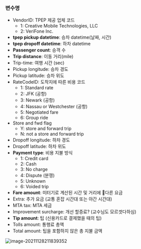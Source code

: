 ### 변수명

- VendorID: TPEP 제공 업체 코드
  - 1: Creative Mobile Technologies, LLC
  - 2: VeriFone Inc.
- **tpep pickup datetime**: 승차 datetime(날짜, 시간)
- **tpep dropoff datetime**: 하차 datetime
- **Passenger count**: 승객 수
- **Trip distance**: 이동 거리(mile)
- Trip-time: 여행 시간 (sec)
- Pickup longitude: 승차 경도
- Pickup latitude: 승차 위도
- RateCodeID: 도착지에 따른 비용 코드
  - 1: Standard rate
  - 2: JFK (공항)
  - 3: Newark (공항)
  - 4: Nassau or Westchester (공항) 
  - 5: Negotiated fare
  - 6: Group ride
- Store and fwd flag
  - Y: store and forward trip
  - N: not a store and forward trip
- Dropoff longitude: 하차 경도
- Dropoff latitude: 하차 위도
- **Payment type**: 비용 지불 방식
  - 1: Credit card
  - 2: Cash
  - 3: No charge
  - 4: Dispute (분쟁)
  - 5: Unknown
  - 6: Voided trip
- **Fare amount**: 미터기로 계산된 시간 및 거리에 다른 요금
- Extra: 추가 요금 (교통 혼잡 시간대 또는 야간 시간대)
- MTA tax: MTA 세금
- Improvement surcharge: 개선 할증료? (교수님도 모르겟다하심)
- **Tip amount**: 팁 (신용카드로 결제했을 때의 팁)
- Tolls amount: 통행료 총액
- Total amount: 팁을 포함하지 않은 총 지불 금액

![image-20211128211839352](https://user-images.githubusercontent.com/70627979/146629522-4905ef59-42e4-4032-a2df-b9c33e3216a1.png)

